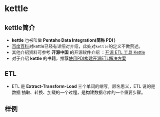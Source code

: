 # kettle

## kettle简介
- **kettle** 也被叫做 **Pentaho Data Integration(简称 PDI )** 
- [百度百科]()对kettle已经有详细对介绍，此处对```kettle```的定义不做赘述。
- 其他介绍资料可参考 **开源中国** 的开源软件介绍 ：[开源 ETL 工具 Kettle](https://www.oschina.net/p/kettle)
- 对于介绍 **kettle** 的书籍，推荐[使用PDI构建开源ETL解决方案](https://book.douban.com/subject/25866405/)

## ETL

- ETL 是 **Extract-Transform-Load** 三个单词的缩写，顾名思义，ETL 说的是数据 抽取、转换、加载的一个过程，是构建数据仓库的一个重要步骤。

## 样例
    